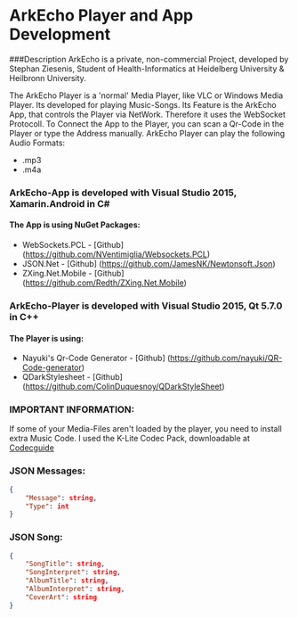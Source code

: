 # ArkEcho Player and App Development

###Description
ArkEcho is a private, non-commercial Project, developed by Stephan Ziesenis, Student of Health-Informatics at Heidelberg University & Heilbronn University.

The ArkEcho Player is a 'normal' Media Player, like VLC or Windows Media Player. Its developed for playing Music-Songs.
Its Feature is the ArkEcho App, that controls the Player via NetWork. Therefore it uses the WebSocket Protocoll.
To Connect the App to the Player, you can scan a Qr-Code in the Player or type the Address manually.
ArkEcho Player can play the following Audio Formats:
- .mp3
- .m4a

### ArkEcho-App is developed with Visual Studio 2015, Xamarin.Android in C# #
#### The App is using NuGet Packages: 
- WebSockets.PCL - [Github] (https://github.com/NVentimiglia/Websockets.PCL)
- JSON.Net - [Github] (https://github.com/JamesNK/Newtonsoft.Json)
- ZXing.Net.Mobile - [Github] (https://github.com/Redth/ZXing.Net.Mobile)

### ArkEcho-Player is developed with Visual Studio 2015, Qt 5.7.0 in C++
#### The Player is using:
- Nayuki's Qr-Code Generator - [Github] (https://github.com/nayuki/QR-Code-generator)
- QDarkStylesheet - [Github] (https://github.com/ColinDuquesnoy/QDarkStyleSheet)

### IMPORTANT INFORMATION:
If some of your Media-Files aren't loaded by the player, you need to install extra Music Code.
I used the K-Lite Codec Pack, downloadable at [Codecguide](http://www.codecguide.com/download_kl.htm)

### JSON Messages:
```json
{
	"Message": string,
	"Type": int
}
```

### JSON Song:
```json
{
	"SongTitle": string,	
	"SongInterpret": string,
	"AlbumTitle": string,
	"AlbumInterpret": string,
	"CoverArt": string
}
```
